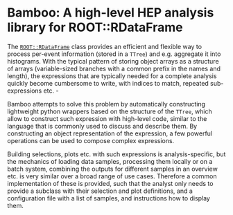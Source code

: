 # Bamboo: A high-level HEP analysis library for ROOT::RDataFrame

The [`ROOT::RDataFrame`](https://root.cern.ch/doc/master/classROOT_1_1RDataFrame.html)
class provides an efficient and flexible way to process per-event information
(stored in a `TTree`) and e.g. aggregate it into histograms.
With the typical pattern of storing object arrays as a structure of arrays
(variable-sized branches with a common prefix in the names and length),
the expressions that are typically needed for a complete analysis quickly become
cumbersome to write, with indices to match, repeated sub-expressions etc. -

Bamboo attempts to solve this problem by automatically constructing
lightweight python wrappers based on the structure of the `TTree`,
which allow to construct such expression with high-level code, similar to the
language that is commonly used to discuss and describe them. By constructing
an object representation of the expression, a few powerful operations can be
used to compose complex expressions.

Building selections, plots etc. with such expressions is analysis-specific, but
the mechanics of loading data samples, processing them locally or on a batch
system, combining the outputs for different samples in an overview etc.
is very similar over a broad range of use cases.
Therefore a common implementation of these is provided, such that the analyst
only needs to provide a subclass with their selection and plot definitions,
and a configuration file with a list of samples, and instructions how to
display them.
